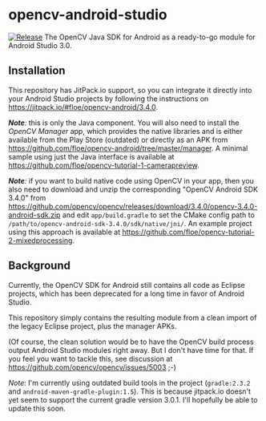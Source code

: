 # opencv-android-studio

[![Release](https://jitpack.io/v/floe/opencv-android.svg)](https://jitpack.io/#floe/opencv-android/3.4.0)
The OpenCV Java SDK for Android as a ready-to-go module for Android Studio 3.0.

## Installation
This repository has JitPack.io support, so you can integrate it directly into your Android Studio projects by following the instructions on https://jitpack.io/#floe/opencv-android/3.4.0.

*__Note__:* this is only the Java component. You will also need to install the *OpenCV Manager* app, which provides the native libraries and is either available from the Play Store (outdated) or directly as an APK from https://github.com/floe/opencv-android/tree/master/manager. A minimal sample using just the Java interface is available at https://github.com/floe/opencv-tutorial-1-camerapreview.

*__Note__:* if you want to build native code using OpenCV in your app, then you also need to download and unzip the corresponding "OpenCV Android SDK 3.4.0" from https://github.com/opencv/opencv/releases/download/3.4.0/opencv-3.4.0-android-sdk.zip and edit `app/build.gradle` to set the CMake config path to `/path/to/opencv-android-sdk-3.4.0/sdk/native/jni/`. An example project using this approach is available at https://github.com/floe/opencv-tutorial-2-mixedprocessing.

## Background

Currently, the OpenCV SDK for Android still contains all code as Eclipse projects,
which has been deprecated for a long time in favor of Android Studio.

This repository simply contains the resulting module from a clean import of the legacy Eclipse project, plus the manager APKs.

(Of course, the clean solution would be to have the OpenCV build process output Android Studio modules right away. 
But I don't have time for that. If you feel you want to tackle this, see discussion at https://github.com/opencv/opencv/issues/5003 ;-)

_Note_: I'm currently using outdated build tools in the project (`gradle:2.3.2` and `android-maven-gradle-plugin:1.5`). This is because jitpack.io doesn't yet seem to support the current gradle version 3.0.1. I'll hopefully be able to update this soon.
